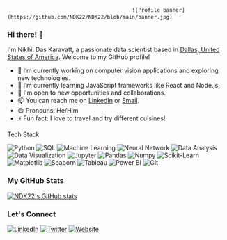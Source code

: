                                             ![Profile banner](https://github.com/NDK22/NDK22/blob/main/banner.jpg)

### Hi there! 👋

I'm Nikhil Das Karavatt, a passionate data scientist based in [Dallas, United States of America](https://en.wikipedia.org/wiki/Dallas). Welcome to my GitHub profile! 

- 🔭 I’m currently working on computer vision applications and exploring new technologies.
- 🌱 I’m currently learning JavaScript frameworks like React and Node.js.
- 💼 I'm open to new opportunities and collaborations.
- 📫 You can reach me on [LinkedIn](https://www.linkedin.com/in/nikhil-das-karavatt/) or [Email](karavattnikhildas@gmail.com).
- 😄 Pronouns: He/Him
- ⚡ Fun fact: I love to travel and try different cuisines!

Tech Stack
<!-- List the technologies and tools you're proficient in -->
<img src="https://img.shields.io/badge/Python-3776AB?style=flat-square&logo=python&logoColor=white" alt="Python"> <img src="https://img.shields.io/badge/SQL-4479A1?style=flat-square&logo=sql&logoColor=white" alt="SQL"> <img src="https://img.shields.io/badge/Machine%20Learning-FF6F00?style=flat-square&logo=machinelearning&logoColor=white" alt="Machine Learning">
<img src="https://img.shields.io/badge/Neural%20Network-CC0000?style=flat-square&logo=neuralnetwork&logoColor=white" alt="Neural Network">
<img src="https://img.shields.io/badge/Data%20Analysis-2ECC71?style=flat-square&logo=dataanalysis&logoColor=white" alt="Data Analysis">
<img src="https://img.shields.io/badge/Data%20Visualization-8E44AD?style=flat-square&logo=datavisualization&logoColor=white" alt="Data Visualization">
<img src="https://img.shields.io/badge/Jupyter-F37626?style=flat-square&logo=jupyter&logoColor=white" alt="Jupyter">
<img src="https://img.shields.io/badge/Pandas-150458?style=flat-square&logo=pandas&logoColor=white" alt="Pandas">
<img src="https://img.shields.io/badge/Numpy-013243?style=flat-square&logo=numpy&logoColor=white" alt="Numpy">
<img src="https://img.shields.io/badge/Scikit%20Learn-F7931E?style=flat-square&logo=scikitlearn&logoColor=white" alt="Scikit-Learn">
<img src="https://img.shields.io/badge/Matplotlib-11557C?style=flat-square&logo=matplotlib&logoColor=white" alt="Matplotlib">
<img src="https://img.shields.io/badge/Seaborn-741B47?style=flat-square&logo=seaborn&logoColor=white" alt="Seaborn">
<img src="https://img.shields.io/badge/Tableau-E97627?style=flat-square&logo=tableau&logoColor=white" alt="Tableau">
<img src="https://img.shields.io/badge/Power%20BI-F2C811?style=flat-square&logo=powerbi&logoColor=black" alt="Power BI">
<img src="https://img.shields.io/badge/Git-F05032?style=flat-square&logo=git&logoColor=white" alt="Git">

### My GitHub Stats
<!-- Show your GitHub stats using GitHub Readme Stats -->
[![NDK22's GitHub stats](https://github-readme-stats.vercel.app/api?username=NDK22&theme=dracula&show_icons=true&count_private=true)](https://github.com/NDK22)

### Let's Connect
<!-- Add social media links -->
[![LinkedIn](https://img.shields.io/badge/LinkedIn-0077B5?style=flat-square&logo=linkedin&logoColor=white)](https://www.linkedin.com/in/nikhil-das-karavatt/)
[![Twitter](https://img.shields.io/badge/Twitter-1DA1F2?style=flat-square&logo=twitter&logoColor=white)](https://twitter.com/your-twitter-url/)
[![Website](https://img.shields.io/badge/Website-4CAF50?style=flat-square&logo=google-chrome&logoColor=white)](https://your-website-url.com/)
